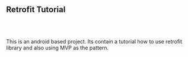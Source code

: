 <h2>Retrofit Tutorial </h2><br/>
<br/>

This is an android based project. Its contain a tutorial how to use retrofit library and also using MVP as the pattern.
